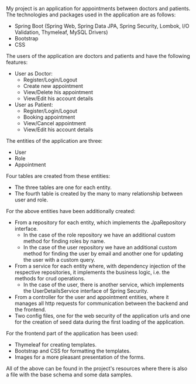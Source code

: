 My project is an application for appointments between doctors and patients. The technologies and packages used in the application are as follows: 
- Spring Boot (Spring Web, Spring Data JPA, Spring Security, Lombok, I/O Validation, Thymeleaf, MySQL Drivers)    
- Bootstrap 
- CSS 

The users of the application are doctors and patients and have the following features: 
- User as Doctor: 
    * Register/Login/Logout 
    * Create new appointment 
    * View/Delete his appointment 
    * View/Edit his account details
- User as Patient: 
    * Register/Login/Logout 
    * Booking appointment 
    * View/Cancel appointment 
    * View/Edit his account details 

The entities of the application are three: 
- User 
- Role 
- Appointment 

Four tables are created from these entities: 
- The three tables are one for each entity. 
- The fourth table is created by the many to many relationship between user and role. 

For the above entities have been additionally created:
- From a repository for each entity, which implements the JpaRepository interface.
     * In the case of the role repository we have an additional custom method for finding roles by name.
     * In the case of the user repository we have an additional custom method for finding the user by email and another one for updating the user with a custom query.
- From a service for each entity where, with dependency injection of the respective repositories, it implements the business logic, i.e. the methods for crud operations.
     * In the case of the user, there is another service, which implements the UserDetailsService interface of Spring Security.
- From a controller for the user and appointment entities, where it manages all http requests for communication between the backend and the frontend.
- Two config files, one for the web security of the application urls and one for the creation of seed data during the first loading of the application.

For the frontend part of the application has been used:
- Thymeleaf for creating templates.
- Bootstrap and CSS for formatting the templates.
- Images for a more pleasant presentation of the forms. 

All of the above can be found in the project's resources where there is also a file with the base schema and some data samples.
